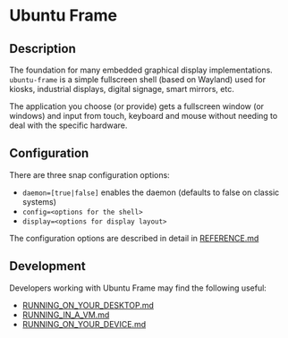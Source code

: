 # Ubuntu Frame

## Description

The foundation for many embedded graphical display implementations. `ubuntu-frame` is a simple fullscreen shell (based on Wayland) used for kiosks, industrial displays, digital signage, smart mirrors, etc.

The application you choose (or provide) gets a fullscreen window (or windows) and input from touch, keyboard and mouse without needing to deal with the specific hardware.

## Configuration

There are three snap configuration options:

* `daemon=[true|false]` enables the daemon (defaults to false on classic systems)
* `config=<options for the shell>`
* `display=<options for display layout>`

The configuration options are described in detail in [REFERENCE.md](REFERENCE.md)

## Development

Developers working with Ubuntu Frame may find the following useful:

* [RUNNING_ON_YOUR_DESKTOP.md](RUNNING_ON_YOUR_DESKTOP.md)
* [RUNNING_IN_A_VM.md](RUNNING_IN_A_VM.md)
* [RUNNING_ON_YOUR_DEVICE.md](RUNNING_ON_YOUR_DEVICE.md)
